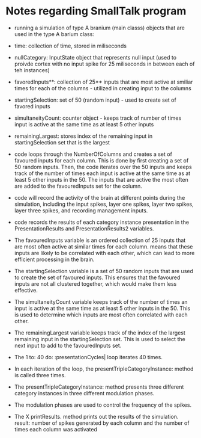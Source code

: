 # Notes regarding SmallTalk program

- running a simulation of type A branium (main classs) objects that are used in the type A barium class:

- time: collection of time, stored in miliseconds
- nullCategory: InputState object that represents null input (used to proivde cortex with no input spike for 25 miliseconds in between each of teh instances)
- favoredInputs**: collection of 25** inputs that are most active at smiliar times for each of the columns - utilized in creating input to the columns
- startingSelection: set of 50 (random input) - used to create set of favored inputs
- simultaneityCount: counter object - keeps track of number of times input is active at the same time as at least 5 other inputs
- remainingLargest: stores index of the remaining input in startingSelection set that is the largest

- code loops through the NumberOfColumns and creates a set of favoured inputs for each column. This is done by first creating a set of 50 random inputs. Then, the code iterates over the 50 inputs and keeps track of the number of times each input is active at the same time as at least 5 other inputs in the 50. The inputs that are active the most often are added to the favouredInputs set for the column.

- code will record the activity of the brain at different points during the simulation, including the input spikes, layer one spikes, layer two spikes, layer three spikes, and recording management inputs.

- code records the results of each category instance presentation in the PresentationResults and PresentationResults2 variables.

- The favouredInputs variable is an ordered collection of 25 inputs that are most often active at similar times for each column. means that these inputs are likely to be correlated with each other, which can lead to more efficient processing in the brain.

- The startingSelection variable is a set of 50 random inputs that are used to create the set of favoured inputs. This ensures that the favoured inputs are not all clustered together, which would make them less effective.

- The simultaneityCount variable keeps track of the number of times an input is active at the same time as at least 5 other inputs in the 50. This is used to determine which inputs are most often correlated with each other.

- The remainingLargest variable keeps track of the index of the largest remaining input in the startingSelection set. This is used to select the next input to add to the favouredInputs set.

- The 1 to: 40 do: :presentationCycles| loop iterates 40 times.

- In each iteration of the loop, the presentTripleCategoryInstance: method is called three times.

- The presentTripleCategoryInstance: method presents three different category instances in three different modulation phases.

- The modulation phases are used to control the frequency of the spikes.

- The X printResults. method prints out the results of the simulation. result: number of spikes generated by each column and the number of times each column was activated